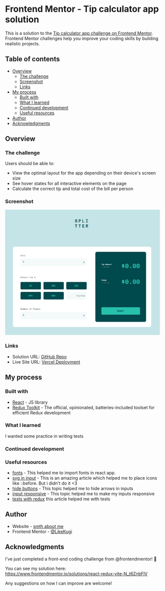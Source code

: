 # Frontend Mentor - Tip calculator app solution

This is a solution to
the [Tip calculator app challenge on Frontend Mentor](https://www.frontendmentor.io/challenges/tip-calculator-app-ugJNGbJUX).
Frontend Mentor challenges help you improve your coding skills by building realistic projects.

## Table of contents

- [Overview](#overview)
    - [The challenge](#the-challenge)
    - [Screenshot](#screenshot)
    - [Links](#links)
- [My process](#my-process)
    - [Built with](#built-with)
    - [What I learned](#what-i-learned)
    - [Continued development](#continued-development)
    - [Useful resources](#useful-resources)
- [Author](#author)
- [Acknowledgments](#acknowledgments)

## Overview

### The challenge

Users should be able to:

- View the optimal layout for the app depending on their device's screen size
- See hover states for all interactive elements on the page
- Calculate the correct tip and total cost of the bill per person

### Screenshot

![img](/screenshot/img.png)

### Links

- Solution URL: [GitHub Repo](https://github.com/LikeKugi/tip-calculator)
- Live Site URL: [Vercel Deployment](https://tip-calculator-rouge-kappa.vercel.app/)

## My process

### Built with

- [React](https://reactjs.org/) - JS library
- [Redux Toolkit](https://redux-toolkit.js.org/) - The official, opinionated, batteries-included toolset for efficient
  Redux development

### What I learned

I wanted some practice in writing tests

### Continued development

### Useful resources

- [fonts](https://blog.greenroots.info/3-quick-ways-to-add-fonts-to-your-react-app) - This helped me to import fonts in
  react app.
- [svg in input](https://stackoverflow.com/questions/40808493/how-to-add-a-svg-icon-within-an-input) - This is an amazing article which helped me to place icons like ::before. But i didn't do it <3
- [hide buttons](https://stackoverflow.com/questions/3790935/can-i-hide-the-html5-number-input-s-spin-box) - This topic helped me to hide arrows in inputs
- [input responsive](https://stackoverflow.com/questions/56545830/how-can-i-make-an-input-element-respect-the-dimensions-of-a-grid-container) - This topic helped me to make my inputs responsive
- [tests with redux](https://www.freecodecamp.org/news/how-to-write-unit-tests-in-react-redux/) this article helped me with tests

## Author

- Website - [smth about me](https://likekugi.github.io/)
- Frontend Mentor - [@LikeKugi](https://www.frontendmentor.io/profile/LikeKugi)

## Acknowledgments

I've just completed a front-end coding challenge from @frontendmentor! 🎉

You can see my solution here: https://www.frontendmentor.io/solutions/react-redux-vite-N_t6ZnbFlV

Any suggestions on how I can improve are welcome!
